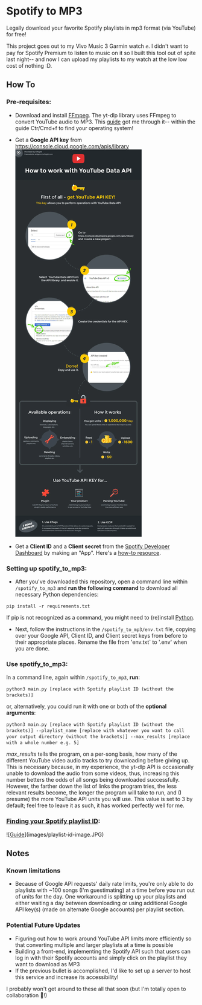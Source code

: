 # Spotify to MP3
Legally download your favorite Spotify playlists in mp3 format (via YouTube) for free!

This project goes out to my Vivo Music 3 Garmin watch ✊. I didn't want to pay for Spotify Premium to listen to music on it so I built this tool out of spite last night-- and now I can upload my playlists to my watch at the low low cost of nothing :D.

## How To
### Pre-requisites:
- Download and install [FFmpeg](https://ffmpeg.org/download.html). The yt-dlp library uses FFmpeg to convert YouTube audio to MP3. This [guide](https://www.hostinger.com/tutorials/how-to-install-ffmpeg) got me through it-- within the guide Ctr/Cmd+f to find your operating system!

- Get a **Google API key** from https://console.cloud.google.com/apis/library ![[Guide](https://elfsight.com/blog/how-to-get-youtube-api-key-tutorial/)](images/youtube-api-infographic.webp)

- Get a **Client ID** and a **Client secret** from the [Spotify Developer Dashboard](https://developer.spotify.com/dashboard) by making an "App". Here's a [how-to resource](https://developer.spotify.com/documentation/web-api/concepts/apps).

### Setting up spotify_to_mp3:
- After you've downloaded this repository, open a command line within `/spotify_to_mp3` and **run the following command** to download all necessary Python dependencies:
```
pip install -r requirements.txt
```
If pip is not recognized as a command, you might need to (re)install [Python](https://www.python.org/).

- Next, follow the instructions in the `/spotify_to_mp3/env.txt` file, copying over your Google API, Client ID, and Client secret keys from before to their appropriate places. Rename the file from 'env.txt` to '.env' when you are done.

### Use spotify_to_mp3:
In a command line, again within `/spotify_to_mp3`, **run**:
```
python3 main.py [replace with Spotify playlist ID (without the brackets)]
```
or, alternatively, you could run it with one or both of the **optional arguments**:
```
python3 main.py [replace with Spotify playlist ID (without the brackets)] --playlist_name [replace with whatever you want to call your output directory (without the brackets)] --max_results [replace with a whole number e.g. 5]
```
*max_results* tells the program, on a per-song basis, how many of the different YouTube video audio tracks to try downloading before giving up. This is necessary because, in my experience, the yt-dlp API is occasionally unable to download the audio from some videos, thus, increasing this number betters the odds of all songs being downloaded successfully. However, the farther down the list of links the program tries, the less relevant results become, the longer the program will take to run, and (I presume) the more YouTube API units you will use. This value is set to 3 by default; feel free to leave it as such, it has worked perfectly well for me.

### [Finding your Spotify playlist ID](https://clients.caster.fm/knowledgebase/110/How-to-find-Spotify-playlist-ID.html#:~:text=To%20find%20the%20Spotify%20playlist,Link%22%20under%20the%20Share%20menu.&text=The%20playlist%20id%20is%20the,after%20playlist%2F%20as%20marked%20above.): 
![[Guide](https://clients.caster.fm/knowledgebase/110/How-to-find-Spotify-playlist-ID.html#:~:text=To%20find%20the%20Spotify%20playlist,Link%22%20under%20the%20Share%20menu.&text=The%20playlist%20id%20is%20the,after%20playlist%2F%20as%20marked%20above.)](images/playlist-id-image.JPG)

## Notes
### Known limitations
- Because of Google API requests' daily rate limits, you're only able to do playlists with ~100 songs (I'm guestimating) at a time before you run out of units for the day. One workaround is splitting up your playlists and either waiting a day between downloading or using additional Google API key(s) (made on alternate Google accounts) per playlist section.

### Potential Future Updates
- Figuring out how to work around YouTube API limits more efficiently so that converting multiple and larger playlists at a time is possible
- Building a front-end, implementing the Spotify API such that users can log in with their Spotify accounts and simply click on the playlist they want to download as MP3
- If the previous bullet is accomplished, I'd like to set up a server to host this service and increase its accessibility!

I probably won't get around to these all that soon (but I'm totally open to collaboration 👀!) 
